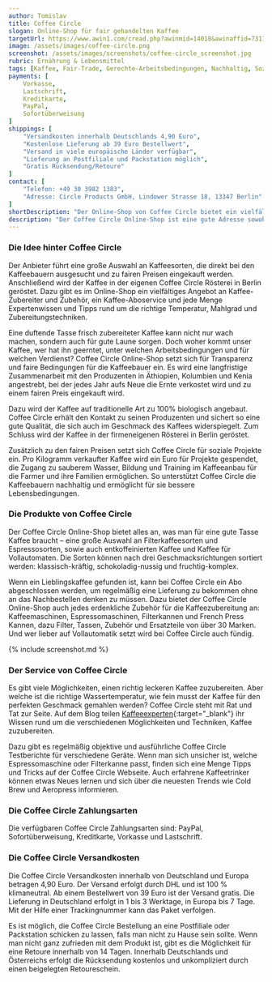 ```yaml
---
author: Tomislav
title: Coffee Circle
slogan: Online-Shop für fair gehandelten Kaffee
targetUrl: https://www.awin1.com/cread.php?awinmid=14018&awinaffid=731132
image: /assets/images/coffee-circle.png
screenshot: /assets/images/screenshots/coffee-circle_screenshot.jpg
rubric: Ernährung & Lebensmittel
tags: [Kaffee, Fair-Trade, Gerechte-Arbeitsbedingungen, Nachhaltig, Sozial]
payments: [
    Vorkasse,
    Lastschrift,
    Kreditkarte,
    PayPal,
    Sofortüberweisung
]
shippings: [
    "Versandkosten innerhalb Deutschlands 4,90 Euro",
    "Kostenlose Lieferung ab 39 Euro Bestellwert",
    "Versand in viele europäische Länder verfügbar",
    "Lieferung an Postfiliale und Packstation möglich",
    "Gratis Rücksendung/Retoure"
]
contact: [
    "Telefon: +49 30 3982 1383",
    "Adresse: Circle Products GmbH, Lindower Strasse 18, 13347 Berlin"
]
shortDescription: "Der Online-Shop von Coffee Circle bietet ein vielfältiges Sortiment an unterschiedlichen Kaffeespezialitäten, die natürlich angebaut und fair gehandelt wurden."
description: "Der Coffee Circle Online-Shop ist eine gute Adresse sowohl für leidenschaftliche Kaffeeliebhaber als auch für Leute, die sich besser mit Kaffee auskennen und was Neues ausprobieren möchten."
---
```


### Die Idee hinter Coffee Circle

Der Anbieter führt eine große Auswahl an Kaffeesorten, die direkt bei den Kaffeebauern ausgesucht und zu fairen Preisen eingekauft werden. Anschließend wird der Kaffee in der eigenen Coffee Circle Rösterei in Berlin geröstet. Dazu gibt es im Online-Shop ein vielfältiges Angebot an Kaffee-Zubereiter und Zubehör, ein Kaffee-Aboservice und jede Menge Expertenwissen und Tipps rund um die richtige Temperatur, Mahlgrad und Zubereitungstechniken.

Eine duftende Tasse frisch zubereiteter Kaffee kann nicht nur wach machen, sondern auch für gute Laune sorgen. Doch woher kommt unser Kaffee, wer hat ihn geerntet, unter welchen Arbeitsbedingungen und für welchen Verdienst? Coffee Circle Online-Shop setzt sich für Transparenz und faire Bedingungen für die Kaffeebauer ein. Es wird eine langfristige Zusammenarbeit mit den Produzenten in Äthiopien, Kolumbien und Kenia angestrebt, bei der jedes Jahr aufs Neue die Ernte verkostet wird und zu einem fairen Preis eingekauft wird.

Dazu wird der Kaffee auf traditionelle Art zu 100% biologisch angebaut. Coffee Circle erhält den Kontakt zu seinen Produzenten und sichert so eine gute Qualität, die sich auch im Geschmack des Kaffees widerspiegelt. Zum Schluss wird der Kaffee in der firmeneigenen Rösterei in Berlin geröstet.

Zusätzlich zu den fairen Preisen setzt sich Coffee Circle für soziale Projekte ein. Pro Kilogramm verkaufter Kaffee wird ein Euro für Projekte gespendet, die Zugang zu sauberem Wasser, Bildung und Training im Kaffeeanbau für die Farmer und ihre Familien ermöglichen. So unterstützt Coffee Circle die Kaffeebauern nachhaltig und ermöglicht für sie bessere Lebensbedingungen.

### Die Produkte von Coffee Circle

Der Coffee Circle Online-Shop bietet alles an, was man für eine gute Tasse Kaffee braucht – eine große Auswahl an Filterkaffeesorten und Espressosorten, sowie auch entkoffeinierten Kaffee und Kaffee für Vollautomaten. Die Sorten können nach drei Geschmacksrichtungen sortiert werden: klassisch-kräftig, schokoladig-nussig und fruchtig-komplex.

Wenn ein Lieblingskaffee gefunden ist, kann bei Coffee Circle ein Abo abgeschlossen werden, um regelmäßig eine Lieferung zu bekommen ohne an das Nachbestellen denken zu müssen. Dazu bietet der Coffee Circle Online-Shop auch jedes erdenkliche Zubehör für die Kaffeezubereitung an: Kaffeemaschinen, Espressomaschinen, Filterkannen und French Press Kannen, dazu Filter, Tassen, Zubehör und Ersatzteile von über 30 Marken. Und wer lieber auf Vollautomatik setzt wird bei Coffee Circle auch fündig.

{% include screenshot.md %}

### Der Service von Coffee Circle

Es gibt viele Möglichkeiten, einen richtig leckeren Kaffee zuzubereiten. Aber welche ist die richtige Wassertemperatur, wie fein musst der Kaffee für den perfekten Geschmack gemahlen werden? Coffee Circle steht mit Rat und Tat zur Seite. Auf dem Blog teilen [Kaffeeexperten](https://www.coffeecircle.com/de/e/kaffeewissen){:target="_blank"} ihr Wissen rund um die verschiedenen Möglichkeiten und Techniken, Kaffee zuzubereiten.

Dazu gibt es regelmäßig objektive und ausführliche Coffee Circle Testberichte für verschiedene Geräte. Wenn man sich unsicher ist, welche Espressomaschine oder Filterkanne passt, finden sich eine Menge Tipps und Tricks auf der Coffee Circle Webseite. Auch erfahrene Kaffeetrinker können etwas Neues lernen und sich über die neuesten Trends wie Cold Brew und Aeropress informieren.

### Die Coffee Circle Zahlungsarten

Die verfügbaren Coffee Circle Zahlungsarten sind: PayPal, Sofortüberweisung, Kreditkarte, Vorkasse und Lastschrift.

### Die Coffee Circle Versandkosten

Die Coffee Circle Versandkosten innerhalb von Deutschland und Europa betragen 4,90 Euro. Der Versand erfolgt durch DHL und ist 100 % klimaneutral. Ab einem Bestellwert von 39 Euro ist der Versand gratis. Die Lieferung in Deutschland erfolgt in 1 bis 3 Werktage, in Europa bis 7 Tage. Mit der Hilfe einer Trackingnummer kann das Paket verfolgen.

Es ist möglich, die Coffee Circle Bestellung an eine Postfiliale oder Packstation schicken zu lassen, falls man nicht zu Hause sein sollte. Wenn man nicht ganz zufrieden mit dem Produkt ist, gibt es die Möglichkeit für eine Retoure innerhalb von 14 Tagen. Innerhalb Deutschlands und Österreichs erfolgt die Rücksendung kostenlos und unkompliziert durch einen beigelegten Retoureschein.